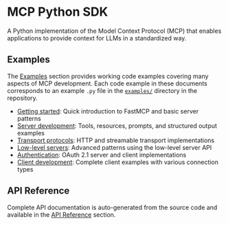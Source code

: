 # MCP Python SDK

A Python implementation of the Model Context Protocol (MCP) that enables applications to provide context for LLMs in a standardized way.

## Examples

The [Examples](examples-quickstart.md) section provides working code examples covering many aspects of MCP development. Each code example in these documents corresponds to an example `.py` file in the [`examples/`](https://github.com/modelcontextprotocol/python-sdk/tree/main/examples) directory in the repository.

- [Getting started](examples-quickstart.md): Quick introduction to FastMCP and basic server patterns
- [Server development](examples-server-tools.md): Tools, resources, prompts, and structured output examples
- [Transport protocols](examples-transport-http.md): HTTP and streamable transport implementations
- [Low-level servers](examples-lowlevel-servers.md): Advanced patterns using the low-level server API
- [Authentication](examples-authentication.md): OAuth 2.1 server and client implementations
- [Client development](examples-clients.md): Complete client examples with various connection types

## API Reference

Complete API documentation is auto-generated from the source code and available in the [API Reference](reference/mcp/index.md) section.